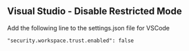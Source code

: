 Visual Studio - Disable Restricted Mode
----------

Add the following line to the settings.json file for VSCode

```
"security.workspace.trust.enabled": false
```